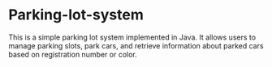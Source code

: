 # Parking-lot-system
This is a simple parking lot system implemented in Java. It allows users to manage parking slots, park cars, and retrieve information about parked cars based on registration number or color.
